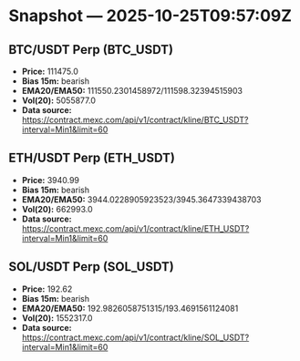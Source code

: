 # Snapshot — 2025-10-25T09:57:09Z

## BTC/USDT Perp (BTC_USDT)
- **Price:** 111475.0
- **Bias 15m:** bearish
- **EMA20/EMA50:** 111550.2301458972/111598.32394515903
- **Vol(20):** 5055877.0
- **Data source:** https://contract.mexc.com/api/v1/contract/kline/BTC_USDT?interval=Min1&limit=60

## ETH/USDT Perp (ETH_USDT)
- **Price:** 3940.99
- **Bias 15m:** bearish
- **EMA20/EMA50:** 3944.0228905923523/3945.3647339438703
- **Vol(20):** 662993.0
- **Data source:** https://contract.mexc.com/api/v1/contract/kline/ETH_USDT?interval=Min1&limit=60

## SOL/USDT Perp (SOL_USDT)
- **Price:** 192.62
- **Bias 15m:** bearish
- **EMA20/EMA50:** 192.9826058751315/193.4691561124081
- **Vol(20):** 1552317.0
- **Data source:** https://contract.mexc.com/api/v1/contract/kline/SOL_USDT?interval=Min1&limit=60
